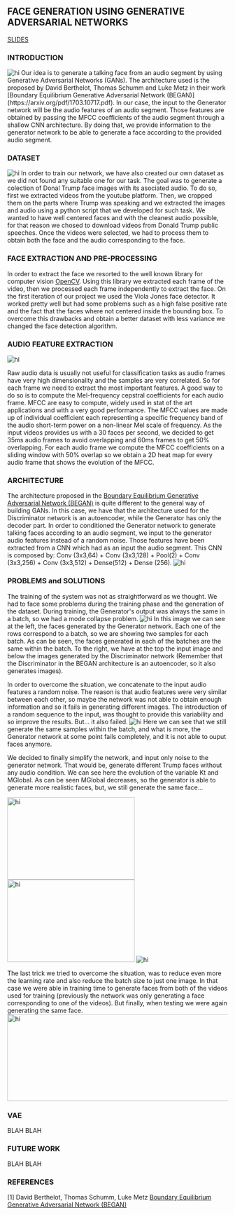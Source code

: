 ## FACE GENERATION USING GENERATIVE ADVERSARIAL NETWORKS

 [SLIDES](https://docs.google.com/presentation/d/1i9X-fPDfjBX5CcmDRsyYhzLbjXMfhw8-9sB-Cx_A_fc/edit?usp=sharing)

### INTRODUCTION
<img src="docs/2.png" alt="hi" class="inline"/>
Our idea is to generate a talking face from an audio segment by using Generative Adversarial Networks (GANs). The architecture used is the proposed by David Berthelot, Thomas Schumm and Luke Metz in their work [Boundary Equilibrium Generative Adversarial Network (BEGAN)](https://arxiv.org/pdf/1703.10717.pdf).
In our case, the input to the Generator network will be the audio features of an audio segment. Those features are obtained by passing the MFCC coefficients of the audio segment through a shallow CNN architecture. By doing that, we provide information to the generator network to be able to generate a face according to the provided audio segment.

### DATASET
<img src="docs/3.png" alt="hi" class="inline"/>
In order to train our network, we have also created our own dataset as we did not found any suitable one for our task. The goal was to generate a colection of Donal Trump face images with its asociated audio.
To do so, first we extracted videos from the youtube platform. Then, we cropped them on the parts where Trump was speaking and we extracted the images and audio using a python script that we developed for such task.
We wanted to have well centered faces and with the cleanest audio possible, for that reason we chosed to download videos from Donald Trump public speeches.
Once the videos were selected, we had to process them to obtain both the face and the audio corresponding to the face. 

### FACE EXTRACTION AND PRE-PROCESSING

In order to extract the face we resorted to the well known library for computer vision [OpenCV](https://opencv.org/). Using this library we extracted each frame of the video, then we processed each frame independently to extract the face. On the first iteration of our project we used the Viola Jones face detector. It worked pretty well but had some problems such as a high false positive rate and the fact that the faces where not centered inside the bounding box. To overcome this drawbacks and obtain a better dataset with less variance we changed the face detection algorithm.


### AUDIO FEATURE EXTRACTION
<img src="docs/6.png" alt="hi" class="inline"/>

Raw audio data is usually not useful for classification tasks as audio frames have very high dimensionality and the samples are very correlated. So for each frame we need to extract the most important features.
A good way to do so is to compute the Mel-frequency cepstral coefficients for each audio frame. MFCC are easy to compute, widely used in stat of the art applications and with a very good performance.
The MFCC values are made up of individual coefficient each representing a specific frequency band of the audio short-term power on a non-linear Mel scale of frequency.
As the input videos provides us with a 30 faces per second, we decided to get 35ms audio frames to avoid overlapping and 60ms frames to get 50% overlapping. For each audio frame we compute the MFCC coefficients on a sliding window with 50% overlap so we obtain a 2D heat map for every audio frame that shows the evolution of the MFCC. 


### ARCHITECTURE
The architecture proposed in the [Boundary Equilibrium Generative Adversarial Network (BEGAN)](https://arxiv.org/pdf/1703.10717.pdf) is quite different to the general way of building GANs. In this case, we have that the architecture used for the Discriminator network is an autoencoder, while the Generator has only the decoder part. In order to conditioned the Generator network to generate talking faces according to an audio segment, we input to the generator audio features instead of a random noise. Those features have been extracted from a CNN which had as an input the audio segment. This CNN is composed by: Conv (3x3,64) + Conv (3x3,128) + Pool(2)  + Conv (3x3,256) + Conv (3x3,512) + Dense(512) + 
Dense (256).
<img src="docs/1.png" alt="hi" class="inline"/>

### PROBLEMS and SOLUTIONS
The training of the system was not as straightforward as we thought. We had to face some problems during the training phase and the generation of the dataset.
During training, the Generator's output was always the same in a batch, so we had a mode collapse problem. 
<img src="docs/4.png" alt="hi" class="inline"/>
In this image we can see at the left, the faces generated by the Generator network. Each one of the rows correspond to a batch, so we are showing two samples for each batch. As can be seen, the faces generated in each of the batches are the same within the batch. To the right, we have at the top the input image and below the images generated by the Discriminator network (Remember that the Discriminator in the BEGAN architecture is an autoencoder, so it also generates images). 

In order to overcome the situation, we concatenate to the input audio features a random noise. The reason is that audio features were very similar between each other, so maybe the network was not able to obtain enough information and so it fails in generating different images. The introduction of a random sequence to the input, was thought to provide this variability and so improve the results. But... it also failed.
<img src="docs/5.png" alt="hi" class="inline"/>
Here we can see that we still generate the same samples within the batch, and what is more, the Generator network at some point fails completely, and it is not able to ouput faces anymore. 

We decided to finally simplify the network, and input only noise to the generator network. That would be, generate different Trump faces without any audio condition. 
We can see here the evolution of the variable Kt and MGlobal. As can be seen MGlobal decreases, so the generator is able to generate more realistic faces, but, we still generate the same face...

<img src="docs/7.png" alt="hi" width="291" height="188" class="inline"/> <img src="docs/8.png" alt="hi" width="291" height="188" class="inline"/> <img src="docs/output_XxVvWq.gif" alt="hi" class="inline"/>

The last trick we tried to overcome the situation, was to reduce even more the learning rate and also reduce the batch size to just one image. In that case we were able in training time to generate faces from both of the videos used for training (previously the network was only generating a face corresponding to one of the videos). But finally, when testing we were again generating the same face.
<img src="docs/9.png" alt="hi" width="569" height="198" class="inline"/> 

### VAE
BLAH BLAH

### FUTURE WORK
BLAH BLAH

### REFERENCES
[1] David Berthelot, Thomas Schumm, Luke Metz [Boundary Equilibrium Generative Adversarial Network (BEGAN)](https://arxiv.org/pdf/1703.10717.pdf) 



